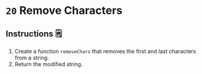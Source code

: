 # `20` Remove Characters

## Instructions 🗒
1. Create a function `removeChars` that removes the first and last characters from a string.
2. Return the modified string.